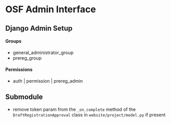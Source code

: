 # OSF Admin Interface

## Django Admin Setup
#### Groups
* general_administrator_group
* prereg_group

#### Permissions
* auth | permission | prereg_admin

## Submodule
* remove token param from the `_on_complete` method of the `DraftRegistrationApproval` class in `website/project/model.py` if present
